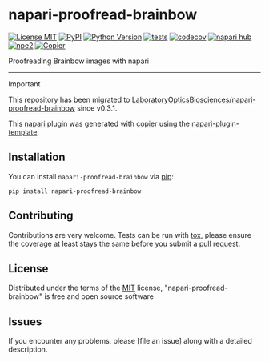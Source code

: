 # napari-proofread-brainbow

[![License MIT](https://img.shields.io/pypi/l/napari-proofread-brainbow.svg?color=green)](https://github.com/sbinnee/napari-proofread-brainbow/raw/main/LICENSE)
[![PyPI](https://img.shields.io/pypi/v/napari-proofread-brainbow.svg?color=green)](https://pypi.org/project/napari-proofread-brainbow)
[![Python Version](https://img.shields.io/pypi/pyversions/napari-proofread-brainbow.svg?color=green)](https://python.org)
[![tests](https://github.com/sbinnee/napari-proofread-brainbow/workflows/tests/badge.svg)](https://github.com/sbinnee/napari-proofread-brainbow/actions)
[![codecov](https://codecov.io/gh/sbinnee/napari-proofread-brainbow/branch/main/graph/badge.svg)](https://codecov.io/gh/sbinnee/napari-proofread-brainbow)
[![napari hub](https://img.shields.io/endpoint?url=https://api.napari-hub.org/shields/napari-proofread-brainbow)](https://napari-hub.org/plugins/napari-proofread-brainbow)
[![npe2](https://img.shields.io/badge/plugin-npe2-blue?link=https://napari.org/stable/plugins/index.html)](https://napari.org/stable/plugins/index.html)
[![Copier](https://img.shields.io/endpoint?url=https://raw.githubusercontent.com/copier-org/copier/master/img/badge/badge-grayscale-inverted-border-purple.json)](https://github.com/copier-org/copier)

Proofreading Brainbow images with napari

----------------------------------

> [!IMPORTANT]
> This repository has been migrated to [LaboratoryOpticsBiosciences/napari-proofread-brainbow](https://github.com/LaboratoryOpticsBiosciences/napari-proofread-brainbow) since v0.3.1.

This [napari] plugin was generated with [copier] using the [napari-plugin-template].

<!--
Don't miss the full getting started guide to set up your new package:
https://github.com/napari/napari-plugin-template#getting-started

and review the napari docs for plugin developers:
https://napari.org/stable/plugins/index.html
-->

## Installation

You can install `napari-proofread-brainbow` via [pip]:

    pip install napari-proofread-brainbow




## Contributing

Contributions are very welcome. Tests can be run with [tox], please ensure
the coverage at least stays the same before you submit a pull request.

## License

Distributed under the terms of the [MIT] license,
"napari-proofread-brainbow" is free and open source software

## Issues

If you encounter any problems, please [file an issue] along with a detailed description.

[napari]: https://github.com/napari/napari
[copier]: https://copier.readthedocs.io/en/stable/
[@napari]: https://github.com/napari
[MIT]: http://opensource.org/licenses/MIT
[BSD-3]: http://opensource.org/licenses/BSD-3-Clause
[GNU GPL v3.0]: http://www.gnu.org/licenses/gpl-3.0.txt
[GNU LGPL v3.0]: http://www.gnu.org/licenses/lgpl-3.0.txt
[Apache Software License 2.0]: http://www.apache.org/licenses/LICENSE-2.0
[Mozilla Public License 2.0]: https://www.mozilla.org/media/MPL/2.0/index.txt
[napari-plugin-template]: https://github.com/napari/napari-plugin-template

[napari]: https://github.com/napari/napari
[tox]: https://tox.readthedocs.io/en/latest/
[pip]: https://pypi.org/project/pip/
[PyPI]: https://pypi.org/
